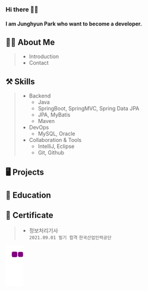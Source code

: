 <h3>Hi there 👀💕</h3>
<h4>I am Junghyun Park who want to become a developer.</h4>


## 🧙‍♂️ About Me
> * Introduction
> * Contact


## ⚒️ Skills
> * Backend
>   * Java
>   * SpringBoot, SpringMVC, Spring Data JPA
>   * JPA, MyBatis
>   * Maven
> * DevOps
>   * MySQL, Oracle
> * Collaboration & Tools
>   * IntelliJ, Eclipse
>   * Git, Github


## 🖥️ Projects


## 📝 Education


## 🏅 Certificate
> * 정보처리기사<br>
> `2021.09.01 필기 합격`
> `한국산업인력공단`

![snake gif](https://github.com/taz-dev/taz-dev/blob/output/github-contribution-grid-snake.gif)

